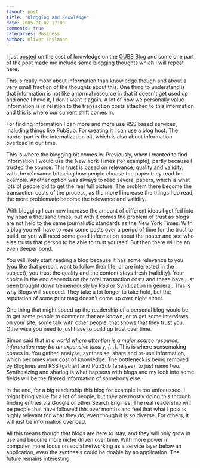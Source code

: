 ```yaml
---
layout: post
title: "Blogging and Knowledge"
date: 2005-01-02 17:00
comments: true
categories: Business
author: Oliver Thylmann
---
```



I just [posted](http://owt.typepad.com/oubs/2005/01/the_cost_of_kno.html) on the cost of knowledge on the [OUBS Blog](http://owt.typepad.com/oubs/) and some one part of the post made me include some blogging thoughts which I will repeat here.

This is really more about information than knowledge though and about a very small fraction of the thoughts about this. One thing to understand is that information is not like a normal resource in that it doesn't get used up and once I have it, I don't want it again. A lot of how we personally value information is in relation to the transaction costs attached to this information and this is where our current shift comes in.

For finding information I can more and more use RSS based services, including things like [PubSub](http://www.pubsub.com/). For creating it I can use a blog host. The harder part is the internalization bit, which is also about information overload in our time. 

This is where the blogging bit comes in. Previously, when I wanted to find information I would use the New York Times (for example), partly because I trusted the source. This trust is based on relevance, quality and validity, with the relevance bit being how people choose the paper they read for example. Another option was always to read several papers, which is what lots of people did to get the real full picture. The problem there become the transaction costs of the process, as the more I increase the things I do read, the more problematic become the relevance and validity. 

With blogging I can now increase the amount of different ideas I get fed into my head a thousand times, but with it comes the problem of trust as blogs are not held to the same journalistic standards as the New York Times. With a blog you will have to read some posts over a period of time for the trust to build, or you will need some good information about the poster and see who else trusts that person to be able to trust yourself. But then there will be an even deeper bond. 

You will likely start reading a blog because it has some relevance to you (you like that person, want to follow their life, or are interested in the subject), you trust the quality and the content stays fresh (validity). Your choice in the end depends on the total transaction costs and these have just been brought down tremendously by RSS or Syndication in general. This is why Blogs will succeed. They take a lot longer to take hold, but the reputation of some print mag doesn't come up over night either. 

One thing that might speed up the readership of a personal blog would be to get some people to comment that are known, or to get some interviews on your site, some talk with other people, that shows that they trust you. Otherwise you need to just have to build up trust over time. 

Simon said that *in a world where attention is a major scarce resource, information may be an expensive luxury, [...]*. This is where sensemaking comes in. You gather, analyse, synthesise, share and re-use information, which becomes your cost of knowledge. The bottleneck is being removed by Bloglines and RSS (gather) and PubSub (analyse), to just name two. Synthesizing and sharing is what happens with blogs and my look into some fields will be the filtered information of somebody else. 

In the end, for a big readership this blog for example is too unfocussed. I might bring value for a lot of people, but they are mostly doing this through finding entries via Google or other Search Engines. The real readership will be people that have followed this over months and feel that what I post is highly relevant for what they do, even though it is so diverse. For others, it will just be information overload.

All this means though that blogs are here to stay, and they will only grow in use and become more niche driven over time. With more power in computer, more focus on social networking as a service layer below an application, even the synthesis could be doable by an application. The future remains interesting.


